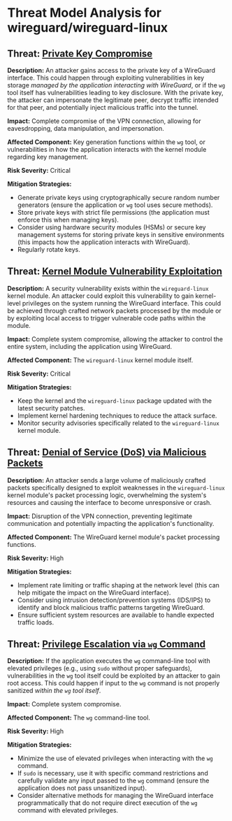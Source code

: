 # Threat Model Analysis for wireguard/wireguard-linux

## Threat: [Private Key Compromise](./threats/private_key_compromise.md)

**Description:** An attacker gains access to the private key of a WireGuard interface. This could happen through exploiting vulnerabilities in key storage *managed by the application interacting with WireGuard*, or if the `wg` tool itself has vulnerabilities leading to key disclosure. With the private key, the attacker can impersonate the legitimate peer, decrypt traffic intended for that peer, and potentially inject malicious traffic into the tunnel.

**Impact:** Complete compromise of the VPN connection, allowing for eavesdropping, data manipulation, and impersonation.

**Affected Component:** Key generation functions within the `wg` tool, or vulnerabilities in how the application interacts with the kernel module regarding key management.

**Risk Severity:** Critical

**Mitigation Strategies:**
* Generate private keys using cryptographically secure random number generators (ensure the application or `wg` tool uses secure methods).
* Store private keys with strict file permissions (the application must enforce this when managing keys).
* Consider using hardware security modules (HSMs) or secure key management systems for storing private keys in sensitive environments (this impacts how the application interacts with WireGuard).
* Regularly rotate keys.

## Threat: [Kernel Module Vulnerability Exploitation](./threats/kernel_module_vulnerability_exploitation.md)

**Description:** A security vulnerability exists within the `wireguard-linux` kernel module. An attacker could exploit this vulnerability to gain kernel-level privileges on the system running the WireGuard interface. This could be achieved through crafted network packets processed by the module or by exploiting local access to trigger vulnerable code paths within the module.

**Impact:** Complete system compromise, allowing the attacker to control the entire system, including the application using WireGuard.

**Affected Component:** The `wireguard-linux` kernel module itself.

**Risk Severity:** Critical

**Mitigation Strategies:**
* Keep the kernel and the `wireguard-linux` package updated with the latest security patches.
* Implement kernel hardening techniques to reduce the attack surface.
* Monitor security advisories specifically related to the `wireguard-linux` kernel module.

## Threat: [Denial of Service (DoS) via Malicious Packets](./threats/denial_of_service__dos__via_malicious_packets.md)

**Description:** An attacker sends a large volume of maliciously crafted packets specifically designed to exploit weaknesses in the `wireguard-linux` kernel module's packet processing logic, overwhelming the system's resources and causing the interface to become unresponsive or crash.

**Impact:** Disruption of the VPN connection, preventing legitimate communication and potentially impacting the application's functionality.

**Affected Component:** The WireGuard kernel module's packet processing functions.

**Risk Severity:** High

**Mitigation Strategies:**
* Implement rate limiting or traffic shaping at the network level (this can help mitigate the impact on the WireGuard interface).
* Consider using intrusion detection/prevention systems (IDS/IPS) to identify and block malicious traffic patterns targeting WireGuard.
* Ensure sufficient system resources are available to handle expected traffic loads.

## Threat: [Privilege Escalation via `wg` Command](./threats/privilege_escalation_via__wg__command.md)

**Description:** If the application executes the `wg` command-line tool with elevated privileges (e.g., using `sudo` without proper safeguards), vulnerabilities in the `wg` tool itself could be exploited by an attacker to gain root access. This could happen if input to the `wg` command is not properly sanitized *within the `wg` tool itself*.

**Impact:** Complete system compromise.

**Affected Component:** The `wg` command-line tool.

**Risk Severity:** High

**Mitigation Strategies:**
* Minimize the use of elevated privileges when interacting with the `wg` command.
* If `sudo` is necessary, use it with specific command restrictions and carefully validate any input passed to the `wg` command (ensure the application does not pass unsanitized input).
* Consider alternative methods for managing the WireGuard interface programmatically that do not require direct execution of the `wg` command with elevated privileges.

